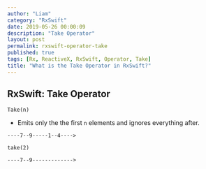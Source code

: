 ```yaml
---
author: "Liam"
category: "RxSwift"
date: 2019-05-26 00:00:09
description: "Take Operator"
layout: post
permalink: rxswift-operator-take
published: true
tags: [Rx, ReactiveX, RxSwift, Operator, Take]
title: "What is the Take Operator in RxSwift?"
---
```


## RxSwift: Take Operator

`Take(n)`

- Emits only the the first `n` elements and ignores everything after.

```
----7--9-----1--4---->

take(2)

----7--9------------->
```
